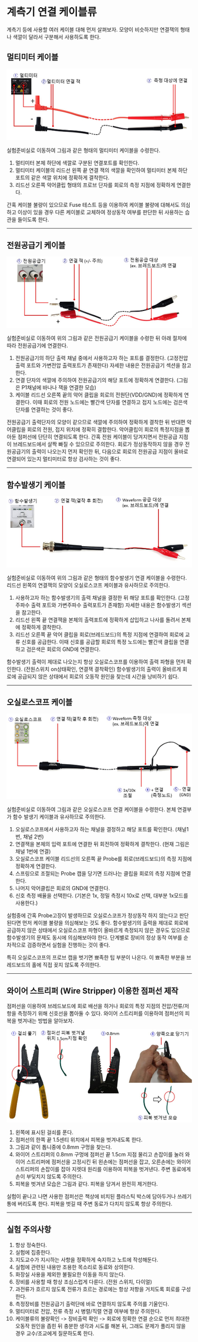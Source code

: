 
# 계측기 연결 케이블류

계측기 등에 사용할 여러 케이블 대해 먼저 살펴보자. 모양이 비슷하지만 연결잭의 형태나 색깔이 달라서 구분해서 사용하도록 한다.

## 멀티미터 케이블

![01](./images/01.jpg '멀티미터 연결케이블')

실험준비실로 이동하여 그림과 같은 형태의 멀티미터 케이블을 수령한다. 

1. 멀티미터 본체 하단에 색깔로 구분된 연결포트를 확인한다.
2. 멀티미터 케이블의 리드선 왼쪽 끝 연결 잭의 색깔을 확인하여 멀티미터 본체 하단 포트의 같은 색깔 위치에 정확하게 결착한다.
3. 리드선 오른쪽 악어클립 형태의 프로브 단자를 회로의 측정 지점에 정확하게 연결한다.

간혹 케이블 불량이 있으므로 Fuse 테스트 등을 이용하여 케이블 불량에 대해서도 의심하고 이상이 있을 경우 다른 케이블로 교체하여 정상동작 여부를 판단한 뒤 사용하는 습관을 들이도록 한다.



------------------
## 전원공급기 케이블

![02](./images/02.jpg '전원공급기 연결케이블')

실험준비실로 이동하여 위의 그림과 같은 전원공급기 케이블을 수령한 뒤 아래 절차에 따라 전원공급기에 연결한다.

1. 전원공급기의 하단 출력 채널 중에서 사용하고자 하는 포트를 결정한다. (고정전압 출력 포트와 가변전압 출력포트가 존재한다) 자세한 내용은 전원공급기 섹션을 참고한다. 
2. 연결 단자의 색깔에 주의하여 전원공급기의 해당 포트에 정확하게 연결한다. (그림은 P1채널에 바나나 잭을 연결한 모습)
3. 케이블 리드선 오른쪽 끝의 악어 클립을 회로의 전원단(VDD/GND)에 정확하게 연결한다. 이때 회로의 전원 노드에는 빨간색 단자를 연결하고 접지 노드에는 검은색 단자를 연결하는 것이 좋다.

전원공급기 출력단자의 모양이 같으므로 색깔에 주의하여 정확하게 결착한 뒤 반대편 악어클립을 회로의 전원, 접지 위치에 정확히 결합한다. 악어클립이 회로의 특정지점을 뽑아둔 점퍼선에 단단히 연결되도록 한다. 간혹 전원 케이블이 당겨지면서 전원공급 지점이 브레드보드에서 살짝 빠질 수 있으므로 주의한다. 회로가 정상동작하지 않을 경우 전원공급기의 출력이 나오는지 먼저 확인한 뒤, 다음으로 회로의 전원공급 지점이 올바로 연결되어 있는지 멀티미터로 항상 검사하는 것이 좋다.



------------------
## 함수발생기 케이블

![03](./images/03.jpg '함수발생기 연결 케이블')

실험준비실로 이동하여 위의 그림과 같은 형태의 함수발생기 연결 케이블을 수령한다. 리드선 왼쪽의 연결잭의 모양이 오실로스코프 케이블과 유사하므로 주의한다. 

1. 사용하고자 하는 함수발생기의 출력 채널을 결정한 뒤 해당 포트를 확인한다. (고정 주파수 출력 포트와 가변주파수 출력포트가 존재함) 자세한 내용은 함수발생기 섹션을 참고한다.
2. 리드선 왼쪽 끝 연결잭을 본체의 출력포트에 정확하게 삽입하고 나사를 돌려서 본체에 정확하게 결착한다.
3. 리드선 오른쪽 끝 악어 클립을 회로(브레드보드)의 특정 지점에 연결하여 회로에 교류 신호를 공급한다. 이때 신호를 공급할 회로의 특정 노드에는 빨간색 클립을 연결하고 검은색은 회로의 GND에 연결한다.

함수발생기 출력이 제대로 나오는지 항상 오실로스코프를 이용하여 출력 파형을 먼저 확인한다. (전원스위치 on상태확인, 연결잭 결착확인) 함수발생기의 출력이 올바르게 회로에 공급되지 않은 상태에서 회로의 오동작 원인을 찾는데 시간을 낭비하기 쉽다.

   

------------------
## 오실로스코프 케이블

![04](./images/04.jpg '오실로스코프 연결 케이블')

실험준비실로 이동하여 그림과 같은 오실로스코프 연결 케이블을 수령한다. 본체 연결부가 함수 발생기 케이블과 유사하므로 주의한다.

1. 오실로스코프에서 사용하고자 하는 채널을 결정하고 해당 포트를 확인한다. (채널1번, 채널 2번) 
2. 연결잭을 본체의 입력 포트에 연결한 뒤 회전하여 정확하게 결착한다. (현재 그림은 채널 1번에 연결)
3. 오실로스코프 케이블 리드선의 오른쪽 끝 Probe를 회로(브레드보드)의 측정 지점에 정확하게 연결한다. 
4. 스프링으로 조절되는 Probe 캡을 당기면 드러나는 클립을 회로의 측정 지점에 연결한다. 
5. 나머지 악어클립은 회로의 GND에 연결한다.
6. 신호 측정 배율을 선택한다. (기본은 1x, 정밀 측정시 10x로 선택, 대부분 1x모드를 사용한다.)

실험중에 간혹 Probe고장이 발생하므로 오실로스코프가 정상동작 하지 않는다고 판단된다면 먼저 케이블 불량을 의심해보는 것도 좋다. 함수발생기의 출력을 제대로 회로에 공급하지 않은 상태에서 오실로스코프 파형이 올바르게 측정되지 않은 경우도 있으므로 함수발생기의 문제도 동시에 의심해보아야 한다. 단계별로 장비의 정상 동작 여부를 순차적으로 검증하면서 실험을 진행하는 것이 좋다. 

특히 오실로스코프의 프로브 캡을 벗기면 뾰족한 팁 부분이 나온다. 이 뾰족한 부분을 브레드보드의 홀에 직접 꽂지 않도록 주의한다.



------

## 와이어 스트리퍼 (Wire Stripper) 이용한 점퍼선 제작

점퍼선을 이용하여 브레드보드에 회로 배선을 하거나 회로의 특정 지점의 전압/전류/저항을 측정하기 위해 신호선을 뽑아둘 수 있다. 와이어 스트리퍼를 이용하여 점퍼선의 피복을 벗겨내는 방법을 알아보자.

![05](./images/05.jpg '와이어 스트리퍼 이용한 점퍼선 준비')

1. 왼쪽에 표시된 걸쇠를 푼다.
2. 점퍼선의 한쪽 끝 1.5센티 위치에서 피복을 벗겨내도록 한다.
3. 그림과 같이 톱니중에 0.8mm 구멍을 찾는다.
4. 와이어 스트리퍼의 0.8mm 구멍에 점퍼선 끝 1.5cm 지점 물리고 손잡이를 눌러 와이어 스트리퍼에 점퍼선을 고정시킨 뒤 왼손에는 점퍼선을 잡고, 오른손에는 와이어 스트리퍼의 손잡이를 잡아 지렛대 원리를 이용하여 피복을 벗겨낸다. 주변 동료에게 손이 부딪치지 않도록 주의한다.
5. 피복을 벗겨낸 모습은 그림과 같다.  피복을 당겨서 완전히 제거한다.

실험이 끝나고 나면 사용한 점퍼선은 책상에 비치된 플라스틱 박스에 담아두거나 쓰레기통에 버리도록 한다. 피복을 벗길 때 주변 동료가 다치지 않도록 항상 주의한다.



------

## 실험 주의사항

1. 항상 정숙한다.
2. 실험에 집중한다. 
3. 지도교수가 지시하는 사항을 정확하게 숙지하고 노트에 작성해둔다.
4. 실험에 관련된 내용만 조용한 목소리로 동료와 상의한다.
5. 화장실 사용을 제외한 불필요한 이동을 하지 않는다.
6. 장비를 사용할 때 항상 조심스럽게 다룬다. (전원 스위치, 다이얼)
7. 과전류가 흐르지 않도록 전류가 흐르는 경로에는 항상 저항을 거치도록 회로를 구성한다.
8. 측정장비를 전원공급기 출력단에 바로 연결하지 않도록 주의를 기울인다.
9. 멀티미터로 전압, 전류 측정 시 병렬/직렬 연결 여부에 항상 주의한다. 
10. 케이블류의 불량확인 -> 장비출력 확인 -> 회로에 정확한 연결 순으로 먼저 최대한 오동작 원인을 좁힌 뒤 충분한 생각과 시도를 해본 뒤, 그래도 문제가 풀리지 않을 경우 교수/조교에게 질문하도록 한다.

